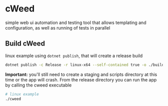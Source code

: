 # cWeed

simple web ui automation and testing tool that allows templating and configuration, as well as running of tests in parallel

## Build cWeed 

linux example using `dotnet publish`, that will create a release build

```bash 
dotnet publish -c Release -r linux-x64 --self-contained true -o ./build/release/linux-x64
```

**Important:** you'll still need to create a staging and scripts directory at this time or the app will crash. From the release directory you can run the app by calling the cweed executable 


```bash 
# linux example
./cweed
```

